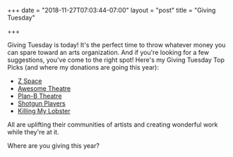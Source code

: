 +++
date = "2018-11-27T07:03:44-07:00"
layout = "post"
title = "Giving Tuesday"

+++

Giving Tuesday is today! It's the perfect time to throw whatever money you can spare toward an arts organization. And if you're looking for a few suggestions, you've come to the right spot! Here's my Giving Tuesday Top Picks (and where my donations are going this year):

* [Z Space](https://www.facebook.com/donate/351202925631390/)
* [Awesome Theatre](https://fundraising.fracturedatlas.org/awesome-theatre/campaigns/2282)
* [Plan-B Theatre](https://www.facebook.com/donate/547117575750769/)
* [Shotgun Players](https://shotgunplayers.org/online/default.asp?doWork::WScontent::loadArticle=Load&BOparam::WScontent::loadArticle::article_id=20C0C91A-AD58-47CB-86C6-B55D4D9FA1C9&utm_source=Shotgun+Players+Mailing+List&utm_campaign=c411309ae7-2018-11-27-artist-campaign-giving-tuesday&utm_medium=email&utm_term=0_5413d54b08-c411309ae7-142541737&mc_cid=c411309ae7&mc_eid=ebd4259b3f)
* [Killing My Lobster](https://app.etapestry.com/onlineforms/LobsterTheaterProject/Donations-1-1.html)

All are uplifting their communities of artists and creating wonderful work while they're at it.

Where are you giving this year?